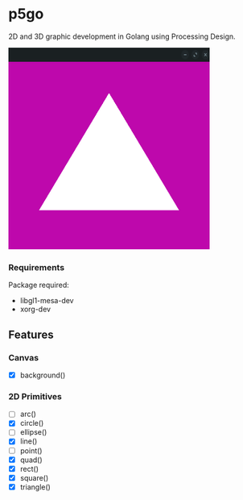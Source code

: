 # p5go

2D and 3D graphic development in Golang using Processing Design.

<img src="resources/window_example.png" alt="example"
	title="p5go" width="400" height="400"/>


### Requirements 

Package required:

* libgl1-mesa-dev
* xorg-dev

## Features


### Canvas

- [x] background()


### 2D Primitives
- [ ] arc()
- [x] circle()
- [ ] ellipse()
- [x] line()
- [ ] point()
- [x] quad()
- [x] rect()
- [x] square()
- [x] triangle()
